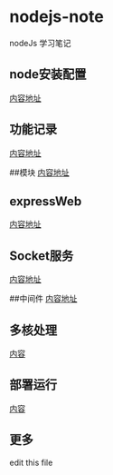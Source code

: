 # nodejs-note
nodeJs 学习笔记


## node安装配置
[内容地址](./node安装配置.md)

## 功能记录
[内容地址](./node功能记录.md)

##模块
[内容地址](./node模块.md)

## expressWeb
[内容地址](./Express/expressWeb服务.md)

## Socket服务
[内容地址](./WebSocket/README.md)

##中间件
[内容地址](./中间件.md)

## 多核处理
[内容](./多核处理.md)

## 部署运行
[内容](./部署.md)

## 更多

edit this file
